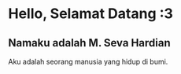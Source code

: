 # Hello, Selamat Datang :3
## Namaku adalah M. Seva Hardian

Aku adalah seorang manusia yang hidup di bumi.
